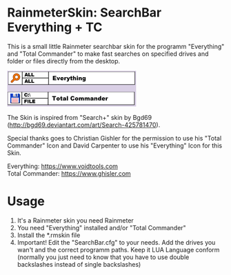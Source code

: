 # RainmeterSkin: SearchBar Everything + TC
This is a small little Rainmeter searchbar skin for the programm "Everything" and "Total Commander"
to make fast searches on specified drives and folder or files directly from the desktop.

![Alt text](@Resources/examples/skin_example.png)

The Skin is inspired from "Search+" skin by Bgd69 (http://bgd69.deviantart.com/art/Search-425781470).

Special thanks goes to Christian Gishler for the permission to use his "Total Commander" Icon and
David Carpenter to use his "Everything" Icon for this Skin.

Everything: https://www.voidtools.com   
Total Commander: https://www.ghisler.com  

# Usage
1. It's a Rainmeter skin you need Rainmeter
2. You need "Everything" installed and/or "Total Commander"
3. Install the *.rmskin file
4. Important! Edit the "SearchBar.cfg" to your needs. Add the drives you wan't and
the correct programm paths. Keep it LUA Language conform (normally you just need to know that you
have to use double backslashes instead of single backslashes)
